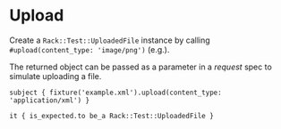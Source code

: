 # Upload

Create a `Rack::Test::UploadedFile` instance by calling `#upload(content_type: 'image/png')` (e.g.).

The returned object can be passed as a parameter in a _request_ spec to simulate uploading a file.

```rspec
subject { fixture('example.xml').upload(content_type: 'application/xml') }

it { is_expected.to be_a Rack::Test::UploadedFile }
```
